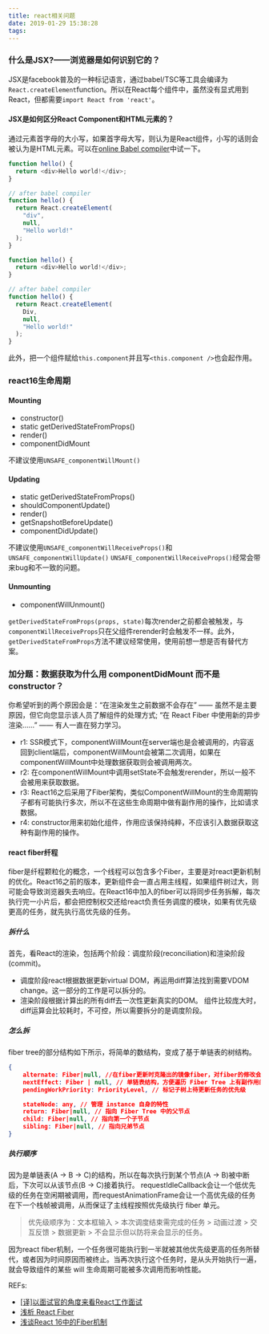 ```yaml
---
title: react相关问题
date: 2019-01-29 15:38:28
tags:
---
```


### 什么是JSX?——浏览器是如何识别它的？
JSX是facebook普及的一种标记语言，通过babel/TSC等工具会编译为`React.createElement`function。所以在React每个组件中，虽然没有显式用到React，但都需要`import React from 'react'`。

#### JSX是如何区分React Component和HTML元素的？
通过元素首字母的大小写，如果首字母大写，则认为是React组件，小写的话则会被认为是HTML元素。可以在[online Babel compiler](https://babeljs.io/repl/#?presets=react&code_lz=GYVwdgxgLglg9mABACwKYBt1wBQEpEDeAUIogE6pQhlIA8AJjAG4B8AEhlogO5xnr0AhLQD0jVgG4iAXyJA)中试一下。
``` js
function hello() {
  return <div>Hello world!</div>;
}

// after babel compiler
function hello() {
  return React.createElement(
    "div",
    null,
    "Hello world!"
  );
}
```

``` js
function hello() {
  return <div>Hello world!</div>;
}

// after babel compiler
function hello() {
  return React.createElement(
    Div,
    null,
    "Hello world!"
  );
}
```
此外，把一个组件赋给`this.component`并且写`<this.component />`也会起作用。


### react16生命周期
#### Mounting
- constructor()
- static getDerivedStateFromProps()
- render()
- componentDidMount

不建议使用`UNSAFE_componentWillMount()`

#### Updating
- static getDerivedStateFromProps()
- shouldComponentUpdate()
- render()
- getSnapshotBeforeUpdate()
- componentDidUpdate()

不建议使用`UNSAFE_componentWillReceiveProps()`和`UNSAFE_componentWillUpdate()`
`UNSAFE_componentWillReceiveProps()`经常会带来bug和不一致的问题。

#### Unmounting
- componentWillUnmount()

`getDerivedStateFromProps(props, state)`每次render之前都会被触发，与`componentWillReceiveProps`只在父组件rerender时会触发不一样。此外，`getDerivedStateFromProps`方法不建议经常使用，使用前想一想是否有替代方案。


### 加分题：数据获取为什么用 componentDidMount 而不是 constructor？
你希望听到的两个原因会是：“在渲染发生之前数据不会存在” —— 虽然不是主要原因，但它向您显示该人员了解组件的处理方式; “在 React Fiber 中使用新的异步渲染……” —— 有人一直在努力学习。

- r1: SSR模式下，componentWillMount在server端也是会被调用的，内容返回到client端后，componentWillMount会被第二次调用，如果在componentWillMount中处理数据获取则会被调用两次。
- r2: 在componentWillMount中调用setState不会触发rerender，所以一般不会被用来获取数据。
- r3: React16之后采用了Fiber架构，类似ComponentWillMount的生命周期钩子都有可能执行多次，所以不在这些生命周期中做有副作用的操作，比如请求数据。
- r4: constructor用来初始化组件，作用应该保持纯粹，不应该引入数据获取这种有副作用的操作。

#### react fiber纤程
fiber是纤程颗粒化的概念，一个线程可以包含多个Fiber，主要是对react更新机制的优化。React16之前的版本，更新组件会一直占用主线程，如果组件树过大，则可能会导致浏览器失去响应。在React16中加入的fiber可以将同步任务拆解，每次执行完一小片后，都会把控制权交还给react负责任务调度的模块，如果有优先级更高的任务，就先执行高优先级的任务。
##### 拆什么
首先，看React的渲染，包括两个阶段：调度阶段(reconciliation)和渲染阶段(commit)。
- 调度阶段react根据数据更新virtual DOM，再运用diff算法找到需要VDOM change。这一部分的工作是可以拆分的。
- 渲染阶段根据计算出的所有diff去一次性更新真实的DOM。
组件比较庞大时，diff运算会比较耗时，不可控，所以需要拆分的是调度阶段。

##### 怎么拆
fiber tree的部分结构如下所示，将简单的数结构，变成了基于单链表的树结构。
``` json
{
    alternate: Fiber|null, //在fiber更新时克隆出的镜像fiber，对fiber的修改会标记在这个fiber上
    nextEffect: Fiber | null, // 单链表结构，方便遍历 Fiber Tree 上有副作用的节点
    pendingWorkPriority: PriorityLevel, // 标记子树上待更新任务的优先级

    stateNode: any, // 管理 instance 自身的特性
    return: Fiber|null, // 指向 Fiber Tree 中的父节点
    child: Fiber|null, // 指向第一个子节点
    sibling: Fiber|null, // 指向兄弟节点
}
```

##### 执行顺序
因为是单链表(A → B → C)的结构，所以在每次执行到某个节点(A → B)被中断后，下次可以从该节点(B → C)接着执行。
requestIdleCallback会让一个低优先级的任务在空闲期被调用，而requestAnimationFrame会让一个高优先级的任务在下一个栈帧被调用，从而保证了主线程按照优先级执行 fiber 单元。
> 优先级顺序为：文本框输入 > 本次调度结束需完成的任务 > 动画过渡 > 交互反馈 > 数据更新 > 不会显示但以防将来会显示的任务。

因为react fiber机制，一个任务很可能执行到一半就被其他优先级更高的任务所替代，或者因为时间原因而被终止。当再次执行这个任务时，是从头开始执行一遍，就会导致组件的某些 will 生命周期可能被多次调用而影响性能。

REFs:
- [[译]以面试官的角度来看React工作面试](https://juejin.im/post/5bca74cfe51d450e9163351b)
- [浅析 React Fiber](https://juejin.im/post/5be969656fb9a049ad76931f)
- [浅谈React 16中的Fiber机制](https://tech.youzan.com/react-fiber/)